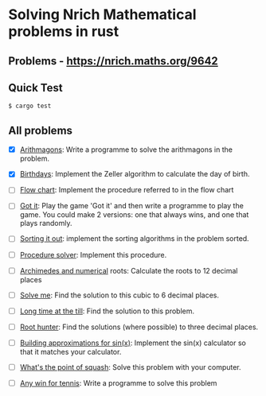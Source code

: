 # Solving Nrich Mathematical problems in rust
## Problems - https://nrich.maths.org/9642

## Quick Test
```shell
$ cargo test
```

## All problems
- [X] [Arithmagons](https://nrich.maths.org/2670): Write a programme to solve the arithmagons in the problem.

 - [X] [Birthdays](https://nrich.maths.org/5956): Implement the Zeller algorithm to calculate the day of birth.

 - [ ] [Flow chart](https://nrich.maths.org/5918): Implement the procedure referred to in the flow chart

 - [ ] [Got it](https://nrich.maths.org/1272): Play the game 'Got it' and then write a programme to play the game. You could make 2 versions: one that always wins, and one that plays randomly.

 - [ ] [Sorting it out](https://nrich.maths.org/8192): implement the sorting algorithms in the problem sorted. 

 - [ ] [Procedure solver](https://nrich.maths.org/5928): Implement this procedure.

 - [ ] [Archimedes and numerical](https://nrich.maths.org/855) roots: Calculate the roots to 12 decimal places

 - [ ] [Solve me](https://nrich.maths.org/7038): Find the solution to this cubic to 6 decimal places.

 - [ ] [Long time at the till](https://nrich.maths.org/5963): Find the solution to this problem.

 - [ ] [Root hunter](https://nrich.maths.org/5876): Find the solutions (where possible) to three decimal places.

 - [ ] [Building approximations for sin(x)](https://nrich.maths.org/5622): Implement the sin(x) calculator so that it matches your calculator.

 - [ ] [What's the point of squash](https://nrich.maths.org/7353): Solve this problem with your computer.

- [ ] [Any win for tennis](https://nrich.maths.org/7357): Write a programme to solve this problem